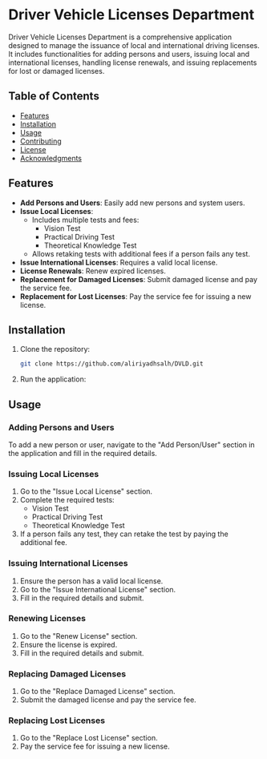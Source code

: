 # Driver Vehicle Licenses Department

Driver Vehicle Licenses Department is a comprehensive application designed to manage the issuance of local and international driving licenses. It includes functionalities for adding persons and users, issuing local and international licenses, handling license renewals, and issuing replacements for lost or damaged licenses.

## Table of Contents

- [Features](#features)
- [Installation](#installation)
- [Usage](#usage)
- [Contributing](#contributing)
- [License](#license)
- [Acknowledgments](#acknowledgments)

## Features

- **Add Persons and Users**: Easily add new persons and system users.
- **Issue Local Licenses**:
  - Includes multiple tests and fees:
    - Vision Test
    - Practical Driving Test
    - Theoretical Knowledge Test
  - Allows retaking tests with additional fees if a person fails any test.
- **Issue International Licenses**: Requires a valid local license.
- **License Renewals**: Renew expired licenses.
- **Replacement for Damaged Licenses**: Submit damaged license and pay the service fee.
- **Replacement for Lost Licenses**: Pay the service fee for issuing a new license.

## Installation

1. Clone the repository:
    ```sh
    git clone https://github.com/aliriyadhsalh/DVLD.git
    ```
2. Run the application:
 

## Usage

### Adding Persons and Users
To add a new person or user, navigate to the "Add Person/User" section in the application and fill in the required details.

### Issuing Local Licenses
1. Go to the "Issue Local License" section.
2. Complete the required tests:
   - Vision Test
   - Practical Driving Test
   - Theoretical Knowledge Test
3. If a person fails any test, they can retake the test by paying the additional fee.

### Issuing International Licenses
1. Ensure the person has a valid local license.
2. Go to the "Issue International License" section.
3. Fill in the required details and submit.

### Renewing Licenses
1. Go to the "Renew License" section.
2. Ensure the license is expired.
3. Fill in the required details and submit.

### Replacing Damaged Licenses
1. Go to the "Replace Damaged License" section.
2. Submit the damaged license and pay the service fee.

### Replacing Lost Licenses
1. Go to the "Replace Lost License" section.
2. Pay the service fee for issuing a new license.



